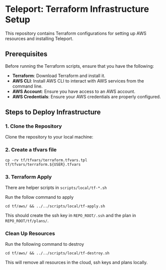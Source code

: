 # Teleport: Terraform Infrastructure Setup

This repository contains Terraform configurations for setting up AWS resources and installing Teleport. 

## Prerequisites

Before running the Terraform scripts, ensure that you have the following:

- **Terraform**: Download Terraform and install it.
- **AWS CLI**: Install AWS CLI to interact with AWS services from the command line.
- **AWS Account**: Ensure you have access to an AWS account.
- **AWS Credentials**: Ensure your AWS credentials are properly configured.

## Steps to Deploy Infrastructure

### 1. Clone the Repository

Clone the repository to your local machine:

### 2. Create a tfvars file
```
cp -rv tf/tfvars/terraform.tfvars.tpl tf/tfvars/terraform.${USER}.tfvars
```

### 3. Terraform Apply

There are helper scripts in `scripts/local/tf-*.sh`
 
Run the follow command to apply
```
cd tf/aws/ && ../../scripts/local/tf-apply.sh
```

This should create the ssh key in `REPO_ROOT/.ssh` and the plan in `REPO_ROOT/tf/plans/`. 

### Clean Up Resources

Run the following command to destroy 

```
cd tf/aws/ && ../../scripts/local/tf-destroy.sh
```

This will remove all resources in the cloud, ssh keys and plans locally. 